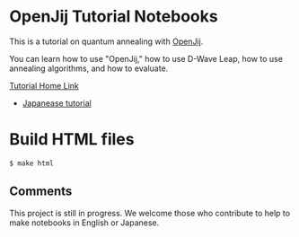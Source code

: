 # OpenJij Tutorial Notebooks

This is a tutorial on quantum annealing with [OpenJij](https://github.com/OpenJij/OpenJij).

You can learn how to use "OpenJij," how to use D-Wave Leap, how to use annealing algorithms, and how to evaluate.

[Tutorial Home Link](https://openjij.github.io/OpenJijTutorial/build/html/index.html)

- [Japanease tutorial](https://openjij.github.io/OpenJijTutorial/build/html/en/index.html)

# Build HTML files

```sh
$ make html
```


## Comments

This project is still in progress. We welcome those who contribute to help to make notebooks in English or Japanese.
